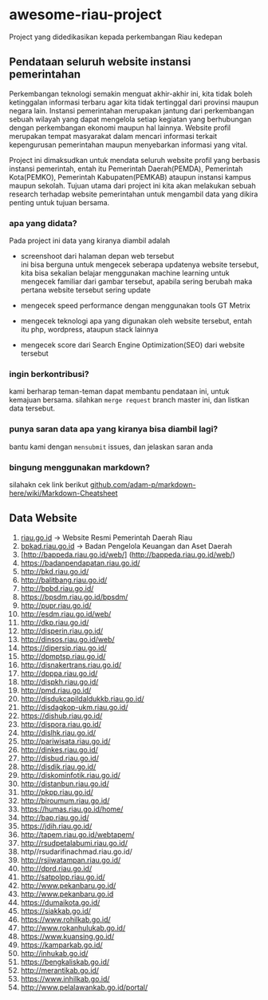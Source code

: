 # awesome-riau-project
Project yang didedikasikan kepada perkembangan Riau kedepan

## Pendataan seluruh website instansi pemerintahan
Perkembangan teknologi semakin menguat akhir-akhir ini, kita tidak boleh ketinggalan informasi terbaru agar kita tidak tertinggal dari provinsi maupun negara lain. Instansi pemerintahan merupakan jantung dari perkembangan sebuah wilayah yang dapat mengelola setiap kegiatan yang berhubungan dengan perkembangan ekonomi maupun hal lainnya. Website profil merupakan tempat masyarakat dalam mencari informasi terkait kepengurusan pemerintahan maupun menyebarkan informasi yang vital. 

Project ini dimaksudkan untuk mendata seluruh website profil yang berbasis instansi pemerintah, entah itu Pemerintah Daerah(PEMDA), Pemerintah Kota(PEMKO), Pemerintah Kabupaten(PEMKAB) ataupun instansi kampus maupun sekolah. Tujuan utama dari project ini kita akan melakukan sebuah research terhadap website pemerintahan untuk mengambil data yang dikira penting untuk tujuan bersama.

### apa yang didata?
Pada project ini data yang kiranya diambil adalah
* screenshoot dari halaman depan web tersebut   
   ini bisa berguna untuk mengecek seberapa updatenya website tersebut, kita bisa sekalian belajar menggunakan machine learning untuk mengecek familiar dari gambar tersebut, apabila sering berubah maka pertana website tersebut sering update    

* mengecek speed performance dengan menggunakan tools GT Metrix
* mengecek teknologi apa yang digunakan oleh website tersebut, entah itu php, wordpress, ataupun stack lainnya
* mengecek score dari Search Engine Optimization(SEO) dari website tersebut

### ingin berkontribusi?
kami berharap teman-teman dapat membantu pendataan ini, untuk kemajuan bersama. silahkan `merge request` branch master ini, dan listkan data tersebut.    

### punya saran data apa yang kiranya bisa diambil lagi? 
bantu kami dengan `mensubmit` issues, dan jelaskan saran anda

### bingung menggunakan markdown? 
silahakn cek link berikut [github.com/adam-p/markdown-here/wiki/Markdown-Cheatsheet](https://github.com/adam-p/markdown-here/wiki/Markdown-Cheatsheet)

## Data Website

1. [riau.go.id](https://riau.go.id) -> Website Resmi Pemerintah Daerah Riau
2. [bpkad.riau.go.id](http://bpkad.riau.go.id) -> Badan Pengelola Keuangan dan Aset Daerah
3. [http://bappeda.riau.go.id/web/] (http://bappeda.riau.go.id/web/)
4. https://badanpendapatan.riau.go.id/
5. http://bkd.riau.go.id/
6. http://balitbang.riau.go.id/
7. http://bpbd.riau.go.id/
8. https://bpsdm.riau.go.id/bpsdm/
9. http://pupr.riau.go.id/
10. http://esdm.riau.go.id/web/
11. http://dkp.riau.go.id/
12. http://disperin.riau.go.id/
13. http://dinsos.riau.go.id/web/
14. https://dipersip.riau.go.id/
15. http://dpmptsp.riau.go.id/
16. http://disnakertrans.riau.go.id/
17. http://dpppa.riau.go.id/
18. http://dispkh.riau.go.id/
19. http://pmd.riau.go.id/
20. http://disdukcapildaldukkb.riau.go.id/
21. http://disdagkop-ukm.riau.go.id/
22. https://dishub.riau.go.id/
23. http://dispora.riau.go.id/
24. http://dislhk.riau.go.id/
25. http://pariwisata.riau.go.id/
26. http://dinkes.riau.go.id/
27. http://disbud.riau.go.id/
28. http://disdik.riau.go.id/
29. http://diskominfotik.riau.go.id/
30. http://distanbun.riau.go.id/
31. http://pkpp.riau.go.id/
32. http://biroumum.riau.go.id/
33. https://humas.riau.go.id/home/
34. http://bap.riau.go.id/
35. https://jdih.riau.go.id/
36. http://tapem.riau.go.id/webtapem/
37. http://rsudpetalabumi.riau.go.id/
38. http//rsudarifinachmad.riau.go.id/
39. http://rsjiwatampan.riau.go.id/
40. http://dprd.riau.go.id/
41. http://satpolpp.riau.go.id/
42. http://www.pekanbaru.go.id/
43. http://www.pekanbaru.go.id
44. https://dumaikota.go.id/
45. https://siakkab.go.id/
46. https://www.rohilkab.go.id/
47. http://www.rokanhulukab.go.id/
48. https://www.kuansing.go.id/
49. https://kamparkab.go.id/
50. http://inhukab.go.id/
51. https://bengkaliskab.go.id/
52. http://merantikab.go.id/
53. https://www.inhilkab.go.id/
54. http://www.pelalawankab.go.id/portal/
